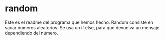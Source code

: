 # random
Este es el readme del programa que hemos hecho. Random consiste en sacar numeros aleatorios.
Se usa un if else, para que devuelva un mensaje dependiendo del número.
